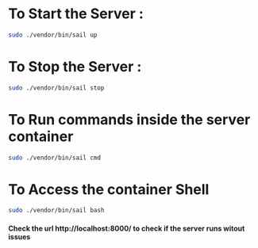 # To Start the Server :
```bash 
sudo ./vendor/bin/sail up 
```

# To Stop the Server :
```bash 
sudo ./vendor/bin/sail stop
```


# To Run commands inside the server container

```bash 
sudo ./vendor/bin/sail cmd

```

# To Access the container Shell

```bash 
sudo ./vendor/bin/sail bash
```

#### Check the url http://localhost:8000/ to check if the server runs witout issues

